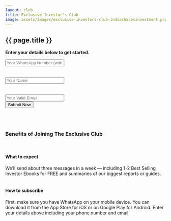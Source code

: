 ```yaml
---
layout: club
title: Exclusive Investor's Club
image: assets/images/exclusive-investors-club-indiasharesinvestment.png
---
```

<section>
    <div class="section-title">
        <h1><span>{{ page.title }}</span></h1>
    </div>

<strong>Enter your details below to get started.</strong>

<form action="https://send.pageclip.co/pJDKofkNAyqkwTtBwlIXknP01775P9yT" class="pageclip-form" method="post">
 
 <div class="form-group row">
     <div class="col-md-6">
  <input class="form-control" type="text" name="whatsapp" placeholder="Your WhatsApp Number (with Country Code)" required />
</div>
    <br><br>
    
 <div class="col-md-6">
 <input class="form-control" type="text" name="name" placeholder="Your Name" required />
 </div>
<br><br>
 <div class="col-md-6">
  <input class="form-control" type="email" name="email" placeholder="Your Valid Email" required />
</div>

</div>

  <button type="submit" class="btn btn-success pageclip-form__submit">
    <span>Submit Now</span>
  </button>
</form>

<br>
<br>
<h3>Benefits of Joining The Exclusive Club</h3>
<br>
<h4> What to expect</h4>
We’ll send about three messages in a week — including 1-2 Best Selling Investor Ebooks for FREE and summaries of our biggest reports or guides. 
<br><br>
 <h4> How to subscribe</h4> 
First, make sure you have WhatsApp on your mobile device. You can download it from the App Store for iOS or on Google Play for Android. Enter your details above including your phone number and email. 

 
 
</section>

